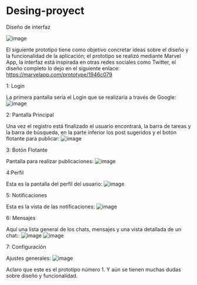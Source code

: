 # Desing-proyect

Diseño de interfaz

![image](https://user-images.githubusercontent.com/124628681/222330604-6b482def-ed5e-481c-b492-4c469d26fd8d.png)

El siguiente prototipo tiene como objetivo concretar ideas sobre el diseño y la funcionalidad de la aplicación; el prototipo se realizó mediante Marvel App, la interfaz está inspirada en otras redes sociales como Twitter, el diseño completo lo dejo en el siguiente enlace: https://marvelapp.com/prototype/1946c079 

1: Login

La primera pantalla sería el Login que se realizaría a través de Google:
![image](https://user-images.githubusercontent.com/124628681/222332455-83655839-b4d6-4fc3-827a-fd89df71c3c9.png)

2: Pantalla Principal

Una vez el registro está finalizado el usuario encontrará, la barra de tareas y la barra de búsqueda, en la parte inferior los post sugeridos y el botón flotante para publicar:
![image](https://user-images.githubusercontent.com/124628681/222332538-aea0b4cb-6de7-44dc-b599-b1aed35e8e87.png)

3: Botón Flotante

Pantalla para realizar publicaciones:
![image](https://user-images.githubusercontent.com/124628681/222332628-6989fea7-09b9-43d5-8e10-6ad048fa5844.png)

4:Perfil

Esta es la pantalla del perfil del usuario:
![image](https://user-images.githubusercontent.com/124628681/222332691-16fd0ed3-b351-43fb-8afc-7dd8a1d7c2ff.png)

5: Notificaciones

Esta es la vista de las notificaciones:
![image](https://user-images.githubusercontent.com/124628681/222332772-0d3d4327-be58-4201-a723-5f468b8d85de.png)

6: Mensajes

Aquí una lista general de los chats, mensajes y una vista detallada de un chat::
![image](https://user-images.githubusercontent.com/124628681/222332854-c492614d-44ab-40ee-bd32-a90e2861bbd6.png)
![image](https://user-images.githubusercontent.com/124628681/222332929-92cfed36-c15c-4223-9153-d1536b05f881.png)

7: Configuración

Ajustes generales:
![image](https://user-images.githubusercontent.com/124628681/222333008-bbb3e740-1098-4820-87cd-10fad90e04e8.png)

Aclaro que este es el prototipo número 1. Y aún se tienen muchas dudas sobre diseño y funcionalidad.

